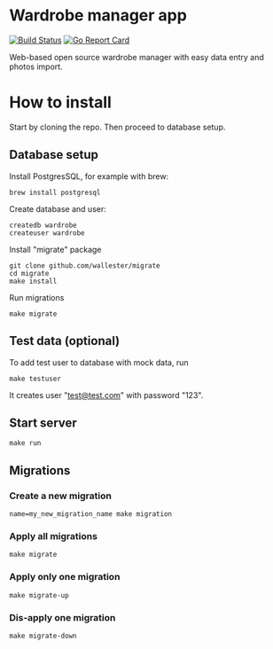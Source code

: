 # Wardrobe manager app

[![Build Status](https://travis-ci.org/tanel/wardrobe-organizer.svg?branch=master)](https://travis-ci.org/tanel/wardrobe-organizer) [![Go Report Card](https://goreportcard.com/badge/github.com/tanel/wardrobe-manager-app)](https://goreportcard.com/report/github.com/tanel/wardrobe-manager-app)

Web-based open source wardrobe manager with easy data entry and photos import.

# How to install

Start by cloning the repo. Then proceed to database setup.

## Database setup

Install PostgresSQL, for example with brew:

	brew install postgresql

Create database and user:

	createdb wardrobe
	createuser wardrobe

Install "migrate" package

	git clone github.com/wallester/migrate
	cd migrate
	make install

Run migrations

	make migrate

## Test data (optional)

To add test user to database with mock data, run

	make testuser

It creates user "test@test.com" with password "123".

## Start server

	make run

## Migrations

### Create a new migration

	name=my_new_migration_name make migration

### Apply all migrations

	make migrate

### Apply only one migration

	make migrate-up

### Dis-apply one migration

	make migrate-down

